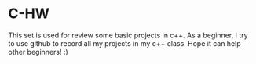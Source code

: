 # C-HW
This set is used for review some basic projects in c++.
As a beginner, I try to use github to record all my projects in my c++ class.
Hope it can help other beginners! :) 
